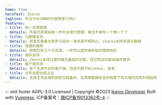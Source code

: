 ```yaml
---
home: true
heroText: Ikaros
tagline: 专注于ACGMN的内容管家(CMS)
features:
- title: 统一资源管理
  details: 所有的资源由统一的平台进行管理，再也不用东一个西一个了
- title: 元数据支持
  details: 您是否看着全是罗马音的一堆资源不明所以，ikaros支持资源元数据
- title: 快捷的搜索
  details: 即使您有几十万资源，一样可以提供毫秒级的搜索响应
- title: 插件支持
  details: ikaros本体只提供最为基础的功能，其它附加功能由插件提供
- title: 客户端支持
  details: 各个主流平台的客户端，包括不限于Windows, 安卓
- title: 文件加密分段上云
  details: 支持主流云端的加密分段备份，在保障数据安全的前提下将云端的优势利用起来
---
```


::: slot footer
AGPL-3.0 Licensed | Copyright ©2023 [Ikaros Developer](https://github.com/ikaros-dev) Built with [Vuepress](https://vuepress.vuejs.org/).
ICP备案号：[赣ICP备19013362号-4](http://beian.miit.gov.cn/publish/query/indexFirst.action)
:::

